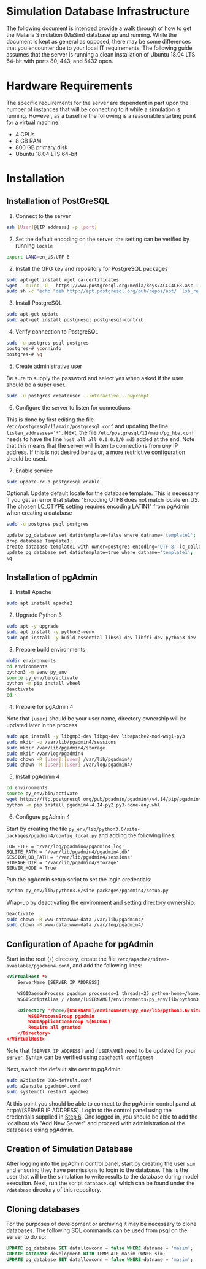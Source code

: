 # Simulation Database Infrastructure

The following document is intended provide a walk through of how to get the Malaria Simulation (MaSim) database up and running. While the document is kept as general as opposed, there may be some differences that you encounter due to your local IT requirements. The following guide assumes that the server is running a clean installation of Ubuntu 18.04 LTS 64-bit with ports 80, 443, and 5432 open.

# Hardware Requirements

The specific requirements for the server are dependent in part upon the number of instances that will be connecting to it while a simulation is running. However, as a baseline the following is a reasonable starting point for a virtual machine:

- 4 CPUs
- 8 GB RAM
- 800 GB primary disk
- Ubuntu 18.04 LTS 64-bit

# Installation

## Installation of PostGreSQL

1. Connect to the server

```bash
ssh [User]@[IP address] -p [port]
```

2. Set the default encoding on the server, the setting can be verified by running `locale`

```bash
export LANG=en_US.UTF-8
```

2. Install the GPG key and repository for PostgreSQL packages

```bash
sudo apt-get install wget ca-certificates
wget --quiet -O - https://www.postgresql.org/media/keys/ACCC4CF8.asc | sudo apt-key add -
sudo sh -c 'echo "deb http://apt.postgresql.org/pub/repos/apt/ `lsb_release -cs`-pgdg main" >> /etc/apt/sources.list.d/pgdg.list'
```

3. Install PostgreSQL

```bash
sudo apt-get update
sudo apt-get install postgresql postgresql-contrib
```

4. Verify connection to PostgreSQL

```bash
sudo -u postgres psql postgres
postgres-# \conninfo
postgres-# \q
```

5. Create administrative user

Be sure to supply the password and select yes when asked if the user should be a super user.

```bash
sudo -u postgres createuser --interactive --pwprompt
```

6. Configure the server to listen for connections

This is done by first editing the file `/etc/postgresql/11/main/postgresql.conf` and updating the line `listen_addresses='*'`. Next, the file `/etc/postgresql/11/main/pg_hba.conf` needs to have the line `host all all 0.0.0.0/0 md5` added at the end. Note that this means that the server will listen to connections from *any* IP address. If this is not desired behavior, a more restrictive configuration should be used.

7. Enable service

```bash
sudo update-rc.d postgresql enable
```

Optional. Update default locale for the database template. This is necessary if you get an error that states "Encoding UTF8 does not match locale en_US. The chosen LC_CTYPE setting requires encoding LATIN1" from pgAdmin when creating a database

```bash
sudo -u postgres psql postgres

update pg_database set datistemplate=false where datname='template1';
drop database Template1;
create database template1 with owner=postgres encoding='UTF-8' lc_collate='en_US.utf8' lc_ctype='en_US.utf8' template template0;
update pg_database set datistemplate=true where datname='template1';
\q
```

## Installation of pgAdmin

1. Install Apache

```bash
sudo apt install apache2
```

2.  Upgrade Python 3

```bash
sudo apt -y upgrade
sudo apt install -y python3-venv
sudo apt install -y build-essential libssl-dev libffi-dev python3-dev
```

3. Prepare build environments

```bash
mkdir environments
cd environments
python3 -m venv py_env
source py_env/bin/activate
python -m pip install wheel
deactivate
cd ~
```

4. Prepare for pgAdmin 4 

Note that `[user]` should be your user name, directory ownership will be updated later in the process.

```bash
sudo apt install -y libgmp3-dev libpq-dev libapache2-mod-wsgi-py3
sudo mkdir -p /var/lib/pgadmin4/sessions
sudo mkdir /var/lib/pgadmin4/storage
sudo mkdir /var/log/pgadmin4
sudo chown -R [user]:[user] /var/lib/pgadmin4/
sudo chown -R [user]:[user] /var/log/pgadmin4/
```

5. Install pgAdmin 4 

```bash
cd environments
source py_env/bin/activate
wget https://ftp.postgresql.org/pub/pgadmin/pgadmin4/v4.14/pip/pgadmin4-4.14-py2.py3-none-any.whl
python -m pip install pgadmin4-4.14-py2.py3-none-any.whl 
```

6. Configure pgAdmin 4 <a name="Step6"></a>

Start by creating the file `py_env/lib/python3.6/site-packages/pgadmin4/config_local.py` and adding the following lines:

```
LOG_FILE = '/var/log/pgadmin4/pgadmin4.log'
SQLITE_PATH = '/var/lib/pgadmin4/pgadmin4.db'
SESSION_DB_PATH = '/var/lib/pgadmin4/sessions'
STORAGE_DIR = '/var/lib/pgadmin4/storage'
SERVER_MODE = True
```

Run the pgAdmin setup script to set the login credentials:

```bash
python py_env/lib/python3.6/site-packages/pgadmin4/setup.py
```

Wrap-up by deactivating the environment and setting directory ownership:

```bash
deactivate
sudo chown -R www-data:www-data /var/lib/pgadmin4/
sudo chown -R www-data:www-data /var/log/pgadmin4/
```

## Configuration of Apache for pgAdmin

Start in the root (`/`) directory, create the file `/etc/apache2/sites-available/pgadmin4.conf`, and add the following lines:

```xml
<VirtualHost *>
    ServerName [SERVER IP ADDRESS]

    WSGIDaemonProcess pgadmin processes=1 threads=25 python-home=/home/[USERNAME]/environments/py_env
    WSGIScriptAlias / /home/[USERNAME]/environments/py_env/lib/python3.6/site-packages/pgadmin4/pgAdmin4.wsgi

    <Directory "/home/[USERNAME]/environments/py_env/lib/python3.6/site-packages/pgadmin4/">
        WSGIProcessGroup pgadmin
        WSGIApplicationGroup %{GLOBAL}
        Require all granted
    </Directory>
</VirtualHost>
```

Note that `[SERVER IP ADDRESS]` and `[USERNAME]` need to be updated for your server. Syntax can be verified using `apachectl configtest`

Next, switch the default site over to pgAdmin:

```bash
sudo a2dissite 000-default.conf
sudo a2ensite pgadmin4.conf
sudo systemctl restart apache2
```

At this point you should be able to connect to the pgAdmin control panel at http://[SERVER IP ADDRESS]. Login to the control panel using the credentials supplied in [Step 6](#Step6). One logged in, you should be able to add the localhost via "Add New Server" and proceed with administration of the databases using pgAdmin.

## Creation of Simulation Database

After logging into the pgAdmin control panel, start by creating the user `sim` and ensuring they have permissions to login to the database. This is the user that will be the simulation to write results to the database during model execution. Next, run the script `database.sql` which can be found under the `/database` directory of this repository.

## Cloning databases

For the purposes of development or archiving it may be necessary to clone databases. The following SQL commands can be used from psql on the server to do so:

```sql
UPDATE pg_database SET datallowconn = false WHERE datname = 'masim';
CREATE DATABASE development WITH TEMPLATE masim OWNER sim;
UPDATE pg_database SET datallowconn = false WHERE datname = 'masim';
```